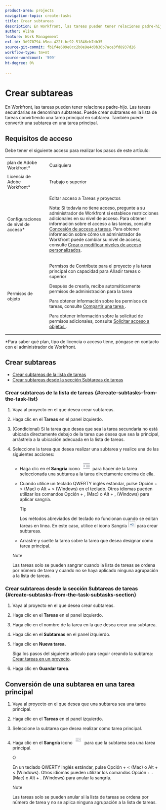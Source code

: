 ```yaml
---
product-area: projects
navigation-topic: create-tasks
title: Crear subtareas
description: En Workfront, las tareas pueden tener relaciones padre-hijo. Las tareas secundarias se denominan subtareas. Puede crear subtareas en la lista de tareas convirtiendo una tarea principal en subtarea. También puede convertir una subtarea en una tarea principal.
author: Alina
feature: Work Management
exl-id: 3d970794-b5ea-422f-bc92-51846cb7db35
source-git-commit: fb1f4e609e0cc2b0e9e4d0b36b7ace3fd8937d26
workflow-type: tm+mt
source-wordcount: '599'
ht-degree: 0%

---
```


# Crear subtareas

En Workfront, las tareas pueden tener relaciones padre-hijo. Las tareas secundarias se denominan subtareas. Puede crear subtareas en la lista de tareas convirtiendo una tarea principal en subtarea. También puede convertir una subtarea en una tarea principal.

## Requisitos de acceso

Debe tener el siguiente acceso para realizar los pasos de este artículo:

<table style="table-layout:auto"> 
 <col> 
 <col> 
 <tbody> 
  <tr> 
   <td role="rowheader">plan de Adobe Workfront*</td> 
   <td> <p>Cualquiera</p> </td> 
  </tr> 
  <tr> 
   <td role="rowheader">Licencia de Adobe Workfront*</td> 
   <td> <p>Trabajo o superior</p> </td> 
  </tr> 
  <tr> 
   <td role="rowheader">Configuraciones de nivel de acceso*</td> 
   <td> <p>Editar acceso a Tareas y proyectos</p> <p>Nota: Si todavía no tiene acceso, pregunte a su administrador de Workfront si establece restricciones adicionales en su nivel de acceso. Para obtener información sobre el acceso a las tareas, consulte <a href="../../../administration-and-setup/add-users/configure-and-grant-access/grant-access-tasks.md" class="MCXref xref">Concesión de acceso a tareas</a>. Para obtener información sobre cómo un administrador de Workfront puede cambiar su nivel de acceso, consulte <a href="../../../administration-and-setup/add-users/configure-and-grant-access/create-modify-access-levels.md" class="MCXref xref">Crear o modificar niveles de acceso personalizados</a>. </p> </td> 
  </tr> 
  <tr> 
   <td role="rowheader">Permisos de objeto</td> 
   <td> <p>Permisos de Contribute para el proyecto y la tarea principal con capacidad para Añadir tareas o superior</p> <p>Después de crearla, recibe automáticamente permisos de administración para la tarea</p> <p> Para obtener información sobre los permisos de tareas, consulte <a href="../../../workfront-basics/grant-and-request-access-to-objects/share-a-task.md" class="MCXref xref">Compartir una tarea </a>. </p> <p>Para obtener información sobre la solicitud de permisos adicionales, consulte <a href="../../../workfront-basics/grant-and-request-access-to-objects/request-access.md" class="MCXref xref">Solicitar acceso a objetos </a>.</p> </td> 
  </tr> 
 </tbody> 
</table>

&#42;Para saber qué plan, tipo de licencia o acceso tiene, póngase en contacto con el administrador de Workfront.

## Crear subtareas

* [Crear subtareas de la lista de tareas](#create-subtasks-from-the-task-list)
* [Crear subtareas desde la sección Subtareas de tareas](#create-subtasks-from-the-task-subtasks-section)

### Crear subtareas de la lista de tareas {#create-subtasks-from-the-task-list}

1. Vaya al proyecto en el que desea crear subtareas.
1. Haga clic en el **Tareas** en el panel izquierdo.
1. (Condicional) Si la tarea que desea que sea la tarea secundaria no está ubicada directamente debajo de la tarea que desea que sea la principal, arrástrela a la ubicación adecuada en la lista de tareas.
1. Seleccione la tarea que desea realizar una subtarea y realice una de las siguientes acciones:

   * Haga clic en el **Sangría** icono ![](assets/indent-icon-nwe-33x29.png) para hacer de la tarea seleccionada una subtarea a la tarea directamente encima de ella.
   * Cuando utilice un teclado QWERTY inglés estándar, pulse Opción + > (Mac) o Alt + > (Windows) en el teclado. Otros idiomas pueden utilizar los comandos Opción + , (Mac) o Alt + , (Windows) para aplicar sangría.

      >[!TIP]
      >
      >Los métodos abreviados del teclado no funcionan cuando se editan tareas en línea. En este caso, utilice el icono Sangría ![](assets/cs1.png) para crear subtareas.

   * Arrastre y suelte la tarea sobre la tarea que desea designar como tarea principal.
   >[!NOTE]
   >
   >Las tareas solo se pueden sangrar cuando la lista de tareas se ordena por número de tarea y cuando no se haya aplicado ninguna agrupación a la lista de tareas.

### Crear subtareas desde la sección Subtareas de tareas {#create-subtasks-from-the-task-subtasks-section}

1. Vaya al proyecto en el que desea crear subtareas.
1. Haga clic en el **Tareas** en el panel izquierdo.
1. Haga clic en el nombre de la tarea en la que desea crear una subtarea.
1. Haga clic en el **Subtareas** en el panel izquierdo.
1. Haga clic en **Nueva tarea.**

   Siga los pasos del siguiente artículo para seguir creando la subtarea: [Crear tareas en un proyecto](../../../manage-work/tasks/create-tasks/create-tasks-in-project.md).

1. Haga clic en **Guardar tarea.**

## Conversión de una subtarea en una tarea principal

1. Vaya al proyecto en el que desea que una subtarea sea una tarea principal.
1. Haga clic en el **Tareas** en el panel izquierdo.
1. Seleccione la subtarea que desea realizar como tarea principal.
1. Haga clic en el **Sangría** icono ![](assets/outdent-icon-nwe-31x29.png) para que la subtarea sea una tarea principal.

   O

   En un teclado QWERTY inglés estándar, pulse Opción + &lt; (Mac) o Alt + &lt; (Windows). Otros idiomas pueden utilizar los comandos Opción + . (Mac) o Alt + . (Windows) para anular la sangría.

   >[!NOTE]
   >
   >Las tareas solo se pueden anular si la lista de tareas se ordena por número de tarea y no se aplica ninguna agrupación a la lista de tareas.
